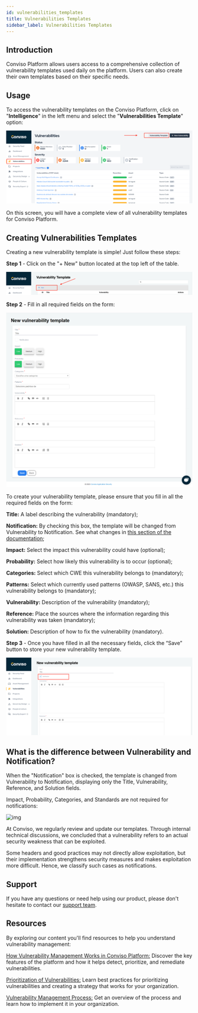 ```yaml
---
id: vulnerabilities_templates
title: Vulnerabilities Templates
sidebar_label: Vulnerabilities Templates
---
```


## Introduction
Conviso Platform allows users access to a comprehensive collection of vulnerability templates used daily on the platform. Users can also create their own templates based on their specific needs.

## Usage
To access the vulnerability templates on the Conviso Platform, click on "**Intelligence**" in the left menu and select the "**Vulnerabilities Template**" option:

<div style={{textAlign: 'center'}}>

![img](../../static/img/vulnerabilities_templates-img1.png)

</div>

On this screen, you will have a complete view of all vulnerability templates for Conviso Platform.

## Creating Vulnerabilities Templates
Creating a new vulnerability template is simple! Just follow these steps:

**Step 1** - Click on the "+ New" button located at the top left of the table.

<div style={{textAlign: 'center'}}>

![img](../../static/img/vulnerabilities_templates-img2.png)

</div>

**Step 2** - Fill in all required fields on the form: 

<div style={{textAlign: 'center'}}>

![img](../../static/img/vulnerabilities_templates-img3.png)

</div>

To create your vulnerability template, please ensure that you fill in all the required fields on the form:

**Title:** A label describing the vulnerability (mandatory);

**Notification:** By checking this box, the template will be changed from Vulnerability to Notification. See what changes in [this section of the documentation](#what-is-the-difference-between-vulnerability-and-notification);

**Impact:** Select the impact this vulnerability could have (optional);

**Probability:** Select how likely this vulnerability is to occur (optional);

**Categories:** Select which CWE this vulnerability belongs to (mandatory);

**Patterns:** Select which currently used patterns (OWASP, SANS, etc.) this vulnerability belongs to (mandatory);

**Vulnerability:** Description of the vulnerability (mandatory);

**Reference:** Place the sources where the information regarding this vulnerability was taken (mandatory);

**Solution:** Description of how to fix the vulnerability (mandatory).

**Step 3** - Once you have filled in all the necessary fields, click the “Save” button to store your new vulnerability template.


<div style={{textAlign: 'center'}}>

![img](../../static/img/vulnerabilities_templates-img4.png)

</div>

## What is the difference between Vulnerability and Notification?

When the "Notification" box is checked, the template is changed from Vulnerability to Notification, displaying only the Title, Vulnerability, Reference, and Solution fields. 

Impact, Probability, Categories, and Standards are not required for notifications:

<div style={{textAlign: 'center'}}>

![img](../../static/img/vulnerabilities_templates-img5.png)

</div>

At Conviso, we regularly review and update our templates. Through internal technical discussions, we concluded that a vulnerability refers to an actual security weakness that can be exploited.

Some headers and good practices may not directly allow exploitation, but their implementation strengthens security measures and makes exploitation more difficult. Hence, we classify such cases as notifications.


## Support
If you have any questions or need help using our product, please don't hesitate to contact our [support team](mailto:support@convisoappsec.com).

## Resources
By exploring our content you'll find resources to help you understand vulnerability management:

[How Vulnerability Management Works in Conviso Platform:](https://bit.ly/3LBxR0m) Discover the key features of the platform and how it helps detect, prioritize, and remediate vulnerabilities.

[Prioritization of Vulnerabilities:](https://bit.ly/3LBxR0m) Learn best practices for prioritizing vulnerabilities and creating a strategy that works for your organization.

[Vulnerability Management Process:](https://bit.ly/3LgMDIn) Get an overview of the process and learn how to implement it in your organization.